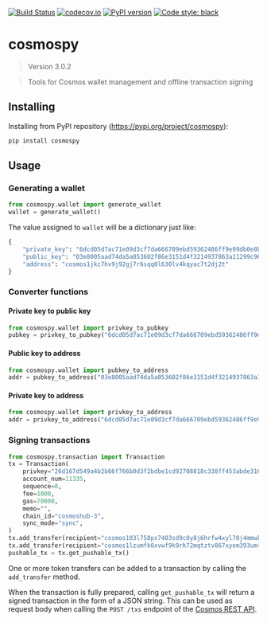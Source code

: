 [![Build Status](https://travis-ci.com/hukkinj1/cosmospy.svg?branch=master)](https://travis-ci.com/hukkinj1/cosmospy)
[![codecov.io](https://codecov.io/gh/hukkinj1/cosmospy/branch/master/graph/badge.svg)](https://codecov.io/gh/hukkinj1/cosmospy)
[![PyPI version](https://badge.fury.io/py/cosmospy.svg)](https://badge.fury.io/py/cosmospy)
[![Code style: black](https://img.shields.io/badge/code%20style-black-000000.svg)](https://github.com/psf/black)
# cosmospy

<!--- Don't edit the version line below manually. Let bump2version do it for you. -->
> Version 3.0.2

> Tools for Cosmos wallet management and offline transaction signing

## Installing
Installing from PyPI repository (https://pypi.org/project/cosmospy):
```bash
pip install cosmospy
```

## Usage

### Generating a wallet
```python
from cosmospy.wallet import generate_wallet
wallet = generate_wallet()
```
The value assigned to `wallet` will be a dictionary just like:
```python
{
    "private_key": "6dcd05d7ac71e09d3cf7da666709ebd59362486ff9e99db0e8bc663570515afa",
    "public_key": "03e8005aad74da5a053602f86e3151d4f3214937863a11299c960c28d3609c4775",
    "address": "cosmos1jkc7hv9j92gj7r6sqq0l630lv4kqyac7t2dj2t"
}
 ```

### Converter functions
#### Private key to public key
```python
from cosmospy.wallet import privkey_to_pubkey
pubkey = privkey_to_pubkey("6dcd05d7ac71e09d3cf7da666709ebd59362486ff9e99db0e8bc663570515afa")
 ```
#### Public key to address
```python
from cosmospy.wallet import pubkey_to_address
addr = pubkey_to_address("03e8005aad74da5a053602f86e3151d4f3214937863a11299c960c28d3609c4775")
 ```
#### Private key to address
```python
from cosmospy.wallet import privkey_to_address
addr = privkey_to_address("6dcd05d7ac71e09d3cf7da666709ebd59362486ff9e99db0e8bc663570515afa")
 ```

### Signing transactions
```python
from cosmospy.transaction import Transaction
tx = Transaction(
    privkey="26d167d549a4b2b66f766b0d3f2bdbe1cd92708818c338ff453abde316a2bd59",
    account_num=11335,
    sequence=0,
    fee=1000,
    gas=70000,
    memo="",
    chain_id="cosmoshub-3",
    sync_mode="sync",
)
tx.add_transfer(recipient="cosmos103l758ps7403sd9c0y8j6hrfw4xyl70j4mmwkf", amount=387000)
tx.add_transfer(recipient="cosmos1lzumfk6xvwf9k9rk72mqtztv867xyem393um48", amount=123)
pushable_tx = tx.get_pushable_tx()
```
One or more token transfers can be added to a transaction by calling the `add_transfer` method.

When the transaction is fully prepared, calling `get_pushable_tx` will return a signed transaction in the form of a JSON string. This can be used as request body when calling the `POST /txs` endpoint of the [Cosmos REST API](https://cosmos.network/rpc).
